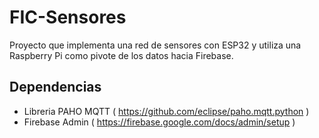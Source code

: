 # FIC-Sensores
Proyecto que implementa una red de sensores con ESP32 y utiliza una Raspberry Pi como pivote de los datos hacia Firebase.

## Dependencias
* Libreria PAHO MQTT ( https://github.com/eclipse/paho.mqtt.python )
* Firebase Admin ( https://firebase.google.com/docs/admin/setup )